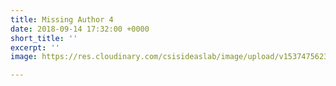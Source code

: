 ```yaml
---
title: Missing Author 4
date: 2018-09-14 17:32:00 +0000
short_title: ''
excerpt: ''
image: https://res.cloudinary.com/csisideaslab/image/upload/v1537475623/health-commission/Anon.jpg

---
```

